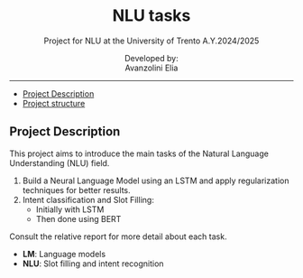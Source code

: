<p align='center'>
    <h1 align="center">NLU tasks</h1>
    <p align="center">
    Project for NLU at the University of Trento A.Y.2024/2025
    </p>
    <p align='center'>
    Developed by:<br>
    Avanzolini Elia<br>
    </p>   
</p>

----------

- [Project Description](#project-description)
- [Project structure](#project-structure)



## Project Description
This project aims to introduce the main tasks of the Natural Language Understanding (NLU) field.

1) Build a Neural Language Model using an LSTM and apply regularization techniques for better results.
2) Intent classification and Slot Filling:
   - Initially with LSTM
   - Then done using BERT

Consult the relative report for more detail about each task.

- **LM**: Language models
- **NLU**: Slot filling and intent recognition

